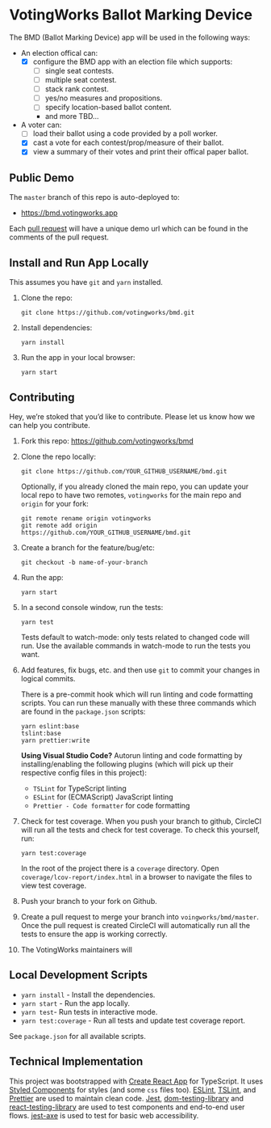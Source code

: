 # VotingWorks Ballot Marking Device

The BMD (Ballot Marking Device) app will be used in the following ways:

- An election offical can:
  - [x] configure the BMD app with an election file which supports:
    - [ ] single seat contests.
    - [ ] multiple seat contest.
    - [ ] stack rank contest.
    - [ ] yes/no measures and propositions.
    - [ ] specify location-based ballot content.
    - and more TBD…
- A voter can:
  - [ ] load their ballot using a code provided by a poll worker.
  - [x] cast a vote for each contest/prop/measure of their ballot.
  - [x] view a summary of their votes and print their offical paper ballot.

## Public Demo

The `master` branch of this repo is auto-deployed to:

- <https://bmd.votingworks.app>

Each [pull request](https://github.com/votingworks/bmd/pulls) will have a unique
demo url which can be found in the comments of the pull request.

## Install and Run App Locally

This assumes you have `git` and `yarn` installed.

1. Clone the repo:

   ```
   git clone https://github.com/votingworks/bmd.git
   ```

2. Install dependencies:

   ```
   yarn install
   ```

3. Run the app in your local browser:

   ```
   yarn start
   ```

## Contributing

Hey, we’re stoked that you’d like to contribute. Please let us know how we can
help you contribute.

1. Fork this repo: <https://github.com/votingworks/bmd>
1. Clone the repo locally:

   ```
   git clone https://github.com/YOUR_GITHUB_USERNAME/bmd.git
   ```

   Optionally, if you already cloned the main repo, you can update your local
   repo to have two remotes, `votingworks` for the main repo and `origin` for
   your fork:

   ```
   git remote rename origin votingworks
   git remote add origin https://github.com/YOUR_GITHUB_USERNAME/bmd.git
   ```

1. Create a branch for the feature/bug/etc:

   ```
   git checkout -b name-of-your-branch
   ```

1. Run the app:

   ```
   yarn start
   ```

1. In a second console window, run the tests:

   ```
   yarn test
   ```

   Tests default to watch-mode: only tests related to changed code will run. Use
   the available commands in watch-mode to run the tests you want.

1. Add features, fix bugs, etc. and then use `git` to commit your changes in
   logical commits.

   There is a pre-commit hook which will run linting and code formatting
   scripts. You can run these manually with these three commands which are found
   in the `package.json` scripts:

   ```
   yarn eslint:base
   tslint:base
   yarn prettier:write
   ```

   **Using Visual Studio Code?** Autorun linting and code formatting by
   installing/enabling the following plugins (which will pick up their
   respective config files in this project):

   - `TSLint` for TypeScript linting
   - `ESLint` for (ECMAScript) JavaScript linting
   - `Prettier - Code formatter` for code formatting

1. Check for test coverage. When you push your branch to github, CircleCI will
   run all the tests and check for test coverage. To check this yourself, run:

   ```
   yarn test:coverage
   ```

   In the root of the project there is a `coverage` directory. Open
   `coverage/lcov-report/index.html` in a browser to navigate the files to view
   test coverage.

1. Push your branch to your fork on Github.
1. Create a pull request to merge your branch into `voingworks/bmd/master`. Once
   the pull request is created CircleCI will automatically run all the tests to
   ensure the app is working correctly.
1. The VotingWorks maintainers will

## Local Development Scripts

- `yarn install` - Install the dependencies.
- `yarn start` - Run the app locally.
- `yarn test`- Run tests in interactive mode.
- `yarn test:coverage` - Run all tests and update test coverage report.

See `package.json` for all available scripts.

## Technical Implementation

This project was bootstrapped with
[Create React App](https://github.com/facebook/create-react-app) for TypeScript.
It uses [Styled Components](https://www.styled-components.com/docs/) for styles
(and some `css` files too). [ESLint](https://eslint.org/),
[TSLint](https://palantir.github.io/tslint/), and
[Prettier](https://prettier.io/) are used to maintain clean code.
[Jest](https://jestjs.io/), [dom-testing-library](https://testing-library.com)
and [react-testing-library](https://github.com/kentcdodds/react-testing-library)
are used to test components and end-to-end user flows.
[jest-axe](https://github.com/nickcolley/jest-axe) is used to test for basic web
accessibility.

